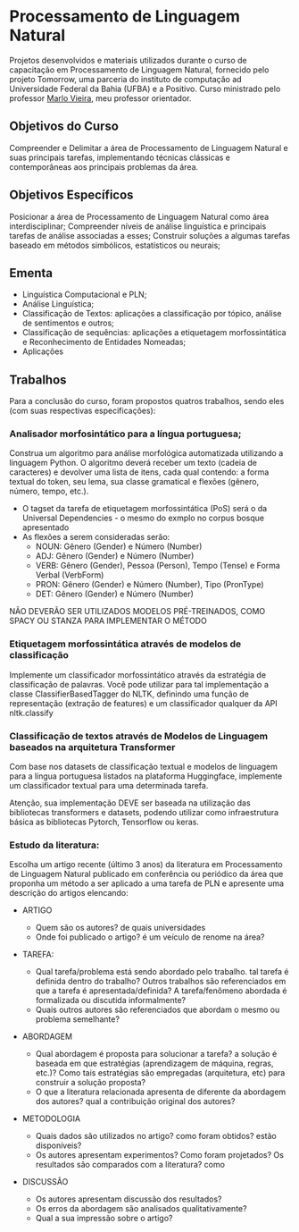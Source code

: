 # Processamento de Linguagem Natural

Projetos desenvolvidos e materiais utilizados durante o curso de capacitação em Processamento de Linguagem Natural, fornecido pelo projeto Tomorrow, uma parceria do instituto de computação ad Universidade Federal da Bahia (UFBA) e a Positivo. Curso ministrado pelo professor [Marlo Vieira](http://buscatextual.cnpq.br/buscatextual/visualizacv.do?id=K4246824U6), meu professor orientador.

## Objetivos do Curso
Compreender e Delimitar a área de Processamento de Linguagem Natural e suas principais tarefas, implementando técnicas clássicas e contemporâneas aos principais problemas da área.

## Objetivos Específicos
Posicionar a área de Processamento de Linguagem Natural como área interdisciplinar; Compreender níveis de análise linguística e principais tarefas de análise associadas a esses; Construir soluções a algumas tarefas baseado em métodos simbólicos, estatísticos ou neurais;

## Ementa
* Linguística Computacional e PLN;
* Análise Linguística; 
* Classificação de Textos: aplicações a classificação por tópico, análise de sentimentos e outros; 
* Classificação de sequências: aplicações a etiquetagem morfossintática e Reconhecimento de Entidades Nomeadas; 
* Aplicações

## Trabalhos
Para a conclusão do curso, foram propostos quatros trabalhos, sendo eles (com suas respectivas especificações):

### Analisador morfosintático para a língua portuguesa;
Construa um algoritmo para análise morfológica automatizada utilizando a linguagem Python.
O algoritmo deverá receber um texto (cadeia de caracteres) e devolver uma lista de itens, cada qual contendo: a forma textual do token, seu lema, sua classe gramatical e flexões (gênero, número, tempo, etc.).
 - O tagset da tarefa de etiquetagem morfossintática (PoS) será o da Universal Dependencies - o mesmo do exmplo no corpus bosque apresentado
  - As flexões a serem consideradas serão:
     - NOUN: Gênero (Gender) e Número (Number)
     - ADJ: Gênero (Gender) e Número (Number)
     - VERB: Gênero (Gender), Pessoa (Person), Tempo (Tense)  e Forma Verbal (VerbForm)
     - PRON: Gênero (Gender) e Número (Number), Tipo (PronType)
     - DET: Gênero (Gender) e Número (Number)

NÃO DEVERÃO SER UTILIZADOS MODELOS PRÉ-TREINADOS, COMO SPACY OU STANZA PARA IMPLEMENTAR O MÉTODO

### Etiquetagem morfossintática através de modelos de classificação
Implemente um classificador morfossintático através da estratégia de classificação de palavras. Você pode utilizar para tal implementação a classe ClassifierBasedTagger do NLTK, definindo uma função de representação (extração de features) e um classificador qualquer da API nltk.classify

### Classificação de textos através de Modelos de Linguagem baseados na arquitetura Transformer
Com base nos datasets de classificação textual e modelos de linguagem para a língua portuguesa listados na plataforma Huggingface, implemente um classificador textual para uma determinada tarefa.

Atenção, sua implementação DEVE ser baseada na utilização das bibliotecas transformers e datasets, podendo utilizar como infraestrutura básica as bibliotecas Pytorch, Tensorflow ou keras.
 
### Estudo da literatura:
Escolha um artigo recente (último 3 anos) da literatura em Processamento de Linguagem Natural publicado em conferência ou periódico da área que proponha um método a ser aplicado a uma tarefa de PLN e apresente uma descrição do artigos elencando:

- ARTIGO
  * Quem são os autores? de quais universidades
  * Onde foi publicado o artigo? é um veículo de renome na área?

- TAREFA:
   * Qual tarefa/problema está sendo abordado pelo trabalho. tal tarefa é definida dentro do trabalho? Outros trabalhos são referenciados em que a tarefa é apresentada/definida? A tarefa/fenômeno abordada é formalizada ou discutida informalmente?
   * Quais outros autores são referenciados que abordam o mesmo ou problema semelhante?

- ABORDAGEM
   * Qual abordagem é proposta para solucionar a tarefa? a solução é baseada em que estratégias (aprendizagem de máquina, regras, etc.)? Como tais estratégias são empregadas (arquitetura, etc) para construir a solução proposta?
   * O que a literatura relacionada apresenta de diferente da abordagem dos autores? qual a contribuição original dos autores?

- METODOLOGIA
   * Quais dados são utilizados no artigo? como foram obtidos? estão disponíveis?
   * Os autores apresentam experimentos? Como foram projetados? Os resultados são comparados com a literatura? como

-  DISCUSSÃO
   * Os autores apresentam discussão dos resultados?
   * Os erros da abordagem são analisados qualitativamente?
   * Qual a sua impressão sobre o artigo?
